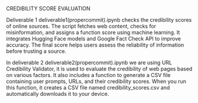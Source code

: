 CREDIBILITY SCORE EVALUATION

Deliverable 1 deliverable1(propercommit).ipynb checks the credibility scores of online sources. The script fetches web content, checks for misinformation, and assigns a function score using machine learning. It integrates Hugging Face models and Google Fact Check API to improve accuracy. The final score helps users assess the reliability of information before trusting a source.

In deliverable 2 deliverable2(propercommit).ipynb we are using URL Credibility Validator, it is used to evaluate the credibility of web pages based on various factors. It also includes a function to generate a CSV file containing user prompts, URLs, and their credibility scores. When you run this function, it creates a CSV file named credibility_scores.csv and automatically downloads it to your device.



